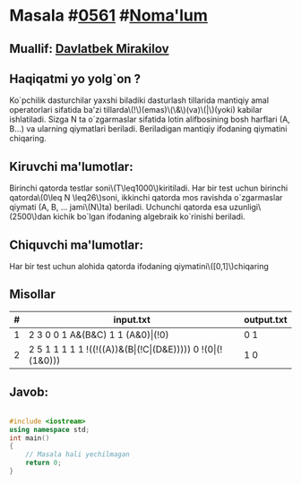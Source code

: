 
<h1>Masala #<a href="https://robocontest.uz/tasks/0561">0561</a> #<a href="https://robocontest.uz/tasks?category=1">Noma'lum</a></h1>
<h2> Muallif: <a href="https://robocontest.uz/profile/mdspro">Davlatbek Mirakilov</a></h2>
<h2>Haqiqatmi yo yolg`on ?</h2>
<p>Ko`pchilik dasturchilar yaxshi biladiki dasturlash tillarida mantiqiy amal operatorlari sifatida ba'zi tillarda\(!\)(emas)\(\&\)(va)\(|\)(yoki) kabilar ishlatiladi. Sizga N ta o`zgarmaslar sifatida lotin alifbosining bosh harflari (A, B...) va ularning qiymatlari beriladi. Beriladigan mantiqiy ifodaning qiymatini chiqaring.</p>
<h2>Kiruvchi ma'lumotlar:</h2>
<p>Birinchi qatorda testlar soni\(T\leq1000\)kiritiladi. Har bir test uchun birinchi qatorda\(0\leq N \leq26\)soni, ikkinchi qatorda mos ravishda o`zgarmaslar qiymati (A, B, ... jami\(N\)ta) beriladi. Uchunchi qatorda esa uzunligi\(2500\)dan kichik bo`lgan ifodaning algebraik ko`rinishi beriladi.</p>
<h2>Chiquvchi ma'lumotlar:</h2>
<p>Har bir test uchun alohida qatorda ifodaning qiymatini\([0,1]\)chiqaring</p>
<h2>Misollar</h2>
<table>
    <thead>
        <tr>
            <th>#</th>
            <th>input.txt</th>
            <th>output.txt</th>
        </tr>
    </thead>
    <tbody>
            <tr>
                <td>1</td>
                <td>2
3
0 0 1
A&(B&C)
1
1
(A&0)|(!0)</td>
                <td>0
1</td>
            </tr>
            <tr>
                <td>2</td>
                <td>2
5
1 1 1 1 1
!((!((A))&(B|(!C|(D&E)))))
0
!(0|(!(1&0)))</td>
                <td>1
0</td>
            </tr>
    </tbody>
    </table>
    
<h2>Javob:</h2>

######
```cpp
#include <iostream>
using namespace std;
int main()
{
    // Masala hali yechilmagan
    return 0;
}
```
